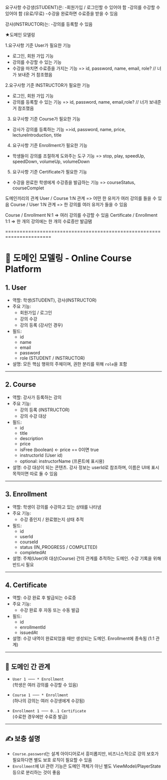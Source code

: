 요구사항 
수강생(STUDENT)은:
-회원가입 / 로그인할 수 있어야 함
-강의를 수강할 수 있어야 함 (유료/무료)
-수강을 완료하면 수료증을 받을 수 있음

강사(INSTRUCTOR)는:
-강의를 등록할 수 있음

★도메인 모델링

1.요구사항 기준 User가 필요한 기능
* 로그인, 회원 가입 기능 
* 강의를 수강할 수 있는 기능 
* 수강을 마치면 수료증을 가지는 기능
=> id, password, name, email, role? // 너가 보내준 거 참조했음 

2.요구사항 기준 INSTRUCTOR가 필요한 기능
* 로그인, 회원 가입 기능
* 강의를 등록할 수 있는 기능
=> id, password, name, email,role? // 너가 보내준 거 참조했음 


3. 요구사항 기준 Course가 필요한 기능
* 강사가 강의를 등록하는 기능
=>id, password, name, price, lectureIntroduction, title

4. 요구사항 기준 Enrollment가 필요한 기능 
* 학생들이 강의를 조절하게 도와주는 도구 기능
=> stop, play, speedUp, speedDown, volumeUp, volumeDown

5. 요구사항 기준 Certificate가 필요한 기능 
* 수강을 완료한 학생에게 수강증을 발급하는 기능
=> courseStatus, courseComplet

도메인끼리의 관계 
User / Course 1:N 관계 => 어떤 한 유저가 여러 강의를 들을 수 있음 
Course / User 1:N 관계 => 한 강의를 여러 유저가 들을 수 있음 

Course / Enrollment N:1 => 여러 강의를 수강할 수 있음 
Certificate / Enrollment 1:1 => 한 개의 강의에는 한 개의 수료증만 발급됌 


======================================================================
# 📘 도메인 모델링 - Online Course Platform

## 1. User

- 역할: 학생(STUDENT), 강사(INSTRUCTOR)
- 주요 기능:
  - 회원가입 / 로그인
  - 강의 수강
  - 강의 등록 (강사인 경우)
- 필드:
  - id
  - name
  - email
  - password
  - role (STUDENT / INSTRUCTOR)
- 설명: 모든 핵심 행위의 주체이며, 권한 분리를 위해 `role`을 포함

---

## 2. Course

- 역할: 강사가 등록하는 강의
- 주요 기능:
  - 강의 등록 (INSTRUCTOR)
  - 강의 수강 대상
- 필드:
  - id
  - title
  - description
  - price
  - isFree (boolean) ← price == 0이면 true
  - instructorId (User id)
  - optional: instructorName (프론트에 표시용)
- 설명: 수강 대상이 되는 콘텐츠. 강사 정보는 userId로 참조하며, 이름은 UI에 표시 목적이면 따로 둘 수 있음

---

## 3. Enrollment

- 역할: 학생이 강의를 수강하고 있는 상태를 나타냄
- 주요 기능:
  - 수강 중인지 / 완료했는지 상태 추적
- 필드:
  - id
  - userId
  - courseId
  - status (IN_PROGRESS / COMPLETED)
  - completedAt
- 설명: 주체(User)와 대상(Course) 간의 관계를 추적하는 도메인. 수강 기록을 위해 반드시 필요

---

## 4. Certificate

- 역할: 수강 완료 후 발급되는 수료증
- 주요 기능:
  - 수강 완료 후 자동 또는 수동 발급
- 필드:
  - id
  - enrollmentId
  - issuedAt
- 설명: 수강 내역이 완료되었을 때만 생성되는 도메인. Enrollment에 종속됨 (1:1 관계)

---

## 🔗 도메인 간 관계

- `User 1 ─── * Enrollment`  
  (학생은 여러 강의를 수강할 수 있음)

- `Course 1 ─── * Enrollment`  
  (하나의 강의는 여러 수강생에게 수강됨)

- `Enrollment 1 ─── 0..1 Certificate`  
  (수료한 경우에만 수료증 발급)

---

## ✍️ 보충 설명

- `Course.password`는 설계 아이디어로서 흥미롭지만, 비즈니스적으로 강의 보호가 필요하다면 별도 보호 로직이 필요할 수 있음
- `Enrollment`에 UI 관련 기능은 도메인 객체가 아닌 별도 ViewModel/PlayerState 등으로 분리하는 것이 좋음
